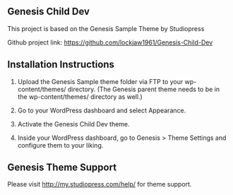 ## Genesis Child Dev
This project is based on the Genesis Sample Theme by Studiopress

Github project link: https://github.com/lockjaw1961/Genesis-Child-Dev




## Installation Instructions


1. Upload the Genesis Sample theme folder via FTP to your wp-content/themes/ directory. (The Genesis parent theme needs to be in the wp-content/themes/ directory as well.)

2. Go to your WordPress dashboard and select Appearance.

3. Activate the Genesis Child Dev theme.

4. Inside your WordPress dashboard, go to Genesis > Theme Settings and configure them to your liking.




## Genesis Theme Support


Please visit http://my.studiopress.com/help/ for theme support.
